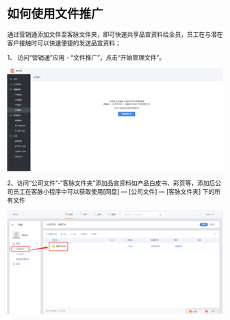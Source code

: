 # 如何使用文件推广
通过营销通添加文件至客脉文件夹，即可快速共享品宣资料给全员，员工在与潜在客户接触时可以快速便捷的发送品宣资料；

1、 访问“营销通”应用 - “文件推广”，点击“开始管理文件”。

![file01](.\images\file01.png)

2、访问“公司文件”-“客脉文件夹”添加品宣资料如产品白皮书、彩页等，添加后公司员工在客脉小程序中可以获取使用[网盘] — [公司文件] — [客脉文件夹] 下的所有文件

![file02](.\images\file02.png)
